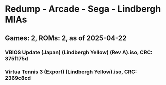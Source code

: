 # Redump - Arcade - Sega - Lindbergh MIAs
## Games: 2, ROMs: 2, as of 2025-04-22

### VBIOS Update (Japan) (Lindbergh Yellow) (Rev A).iso, CRC: 375f175d
### Virtua Tennis 3 (Export) (Lindbergh Yellow).iso, CRC: 2369c8cd

